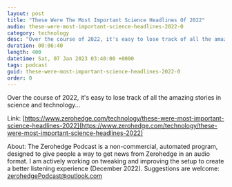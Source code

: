 ```yaml
---
layout: post
title: "These Were The Most Important Science Headlines Of 2022"
audio: these-were-most-important-science-headlines-2022-0
category: technology
desc: "Over the course of 2022, it's easy to lose track of all the amazing stories in science and technology..."
duration: 00:06:40
length: 400
datetime: Sat, 07 Jan 2023 03:40:00 +0000
tags: podcast
guid: these-were-most-important-science-headlines-2022-0
order: 0
---
```

Over the course of 2022, it's easy to lose track of all the amazing stories in science and technology...

Link: [https://www.zerohedge.com/technology/these-were-most-important-science-headlines-2022](https://www.zerohedge.com/technology/these-were-most-important-science-headlines-2022)

About: The Zerohedge Podcast is a non-commercial, automated program, designed to give people a way to get news from Zerohedge in an audio format.  I am actively working on tweaking and improving the setup to create a better listening experience (December 2022).  Suggestions are welcome: [zerohedgePodcast@outlook.com](mailto:zerohedgePodcast@outlook.com)